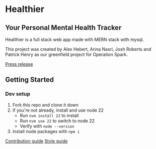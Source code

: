 # Healthier
## Your Personal Mental Health Tracker
Healthier is a full stack web app made with MERN stack with mysql.

This project was created by Alex Hebert, Arina Nasri, Josh Roberts and Patrick Henry as our greenfield project for Operation Spark.




[Press release](./_PRESS-RELEASE.md)


## Getting Started

### Dev setup

1. Fork this repo and clone it down
2. If you're not already, install and use node 22
    * Run `nvm install 22` to install
    * Run `nvm use 22` to switch to node 22
    * Verify with `node --version`
3. Install node packages with `npm i`


[Contribution guide](./CONRIBUTING.md)
[Style guide](./STYLE-GUIDE.md)
